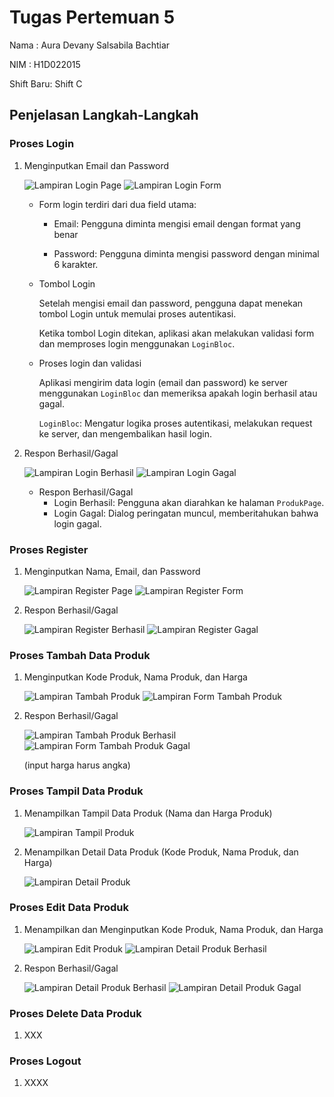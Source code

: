 # Tugas Pertemuan 5

Nama : Aura Devany Salsabila Bachtiar

NIM : H1D022015

Shift Baru: Shift C

## Penjelasan Langkah-Langkah

### Proses Login
1. Menginputkan Email dan Password

   ![Lampiran Login Page](login_page.png)
   ![Lampiran Login Form](login_form.png)
   - Form login terdiri dari dua field utama:

     - Email: Pengguna diminta mengisi email dengan format yang benar

     - Password: Pengguna diminta mengisi password dengan minimal 6 karakter.
   - Tombol Login

     Setelah mengisi email dan password, pengguna dapat menekan tombol Login untuk memulai proses autentikasi.

     Ketika tombol Login ditekan, aplikasi akan melakukan validasi form dan memproses login menggunakan `LoginBloc`.
   - Proses login dan validasi

     Aplikasi mengirim data login (email dan password) ke server menggunakan `LoginBloc` dan memeriksa apakah login berhasil atau gagal.
     
     `LoginBloc`: Mengatur logika proses autentikasi, melakukan request ke server, dan mengembalikan hasil login.

  
2. Respon Berhasil/Gagal

   ![Lampiran Login Berhasil](produk_page.png)
   ![Lampiran Login Gagal](login_gagal.png)
   - Respon Berhasil/Gagal
     - Login Berhasil: Pengguna akan diarahkan ke halaman `ProdukPage`.
     - Login Gagal: Dialog peringatan muncul, memberitahukan bahwa login gagal.

### Proses Register

1. Menginputkan Nama, Email, dan Password
   
   ![Lampiran Register Page](registrasi_page.png)
   ![Lampiran Register Form](registrasi_form.png)
   
2. Respon Berhasil/Gagal
   
   ![Lampiran Register Berhasil](registrasi_sukses.png)
   ![Lampiran Register Gagal](registrasi_gagal.png)

### Proses Tambah Data Produk
1. Menginputkan Kode Produk, Nama Produk, dan Harga

   ![Lampiran Tambah Produk](produk_tambah.png)
   ![Lampiran Form Tambah Produk](produk_tambahform.png)
   
2. Respon Berhasil/Gagal

   ![Lampiran Tambah Produk Berhasil](produk_tambahberhasil.png)
   ![Lampiran Form Tambah Produk Gagal](produk_tambahgagal.png)

   (input harga harus angka)

### Proses Tampil Data Produk

1. Menampilkan Tampil Data Produk (Nama dan Harga Produk)

   ![Lampiran Tampil Produk](produk_tambahberhasil.png)
   
2. Menampilkan Detail Data Produk (Kode Produk, Nama Produk, dan Harga)

   ![Lampiran Detail Produk](produk_detail.png)

### Proses Edit Data Produk

1. Menampilkan dan Menginputkan Kode Produk, Nama Produk, dan Harga

   ![Lampiran Edit Produk](produk_edit.png)
   ![Lampiran Detail Produk Berhasil](produk_editform.png)
   
3. Respon Berhasil/Gagal

   ![Lampiran Detail Produk Berhasil](produk_editberhasil.png)
   ![Lampiran Detail Produk Gagal](produk_editgagal.png)

### Proses Delete Data Produk

1. XXX

### Proses Logout

1. XXXX
